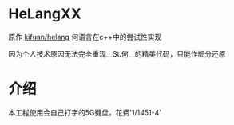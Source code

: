 # HeLangXX
原作 [kifuan/helang](https://github.com/kifuan/helang)
何语言在c++中的尝试性实现  

因为个人技术原因无法完全重现__St.何__的精美代码，只能作部分还原  

# 介绍
本工程使用会自己打字的5G键盘，花费'1/1*4*51-4'
